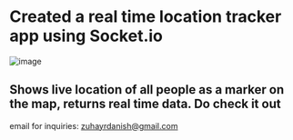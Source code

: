 # Created a real time location tracker app using Socket.io

![image](https://github.com/user-attachments/assets/fe573255-7ac5-4440-98cb-6df27484cfe2)
## Shows live location of all people as a marker on the map, returns real time data. Do check it out
email for inquiries: zuhayrdanish@gmail.com
